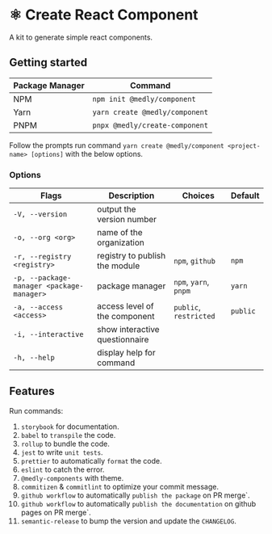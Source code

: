 # ⚛️ Create React Component

A kit to generate simple react components.

## Getting started

| Package Manager | Command                        |
| --------------- | ------------------------------ |
| NPM             | `npm init @medly/component`    |
| Yarn            | `yarn create @medly/component` |
| PNPM            | `pnpx @medly/create-component` |

Follow the prompts run command `yarn create @medly/component <project-name> [options]` with the below options.

### Options

| Flags                                     | Description                    | Choices                | Default  |
| ----------------------------------------- | ------------------------------ | ---------------------- | -------- |
| `-V, --version`                           | output the version number      |                        |          |
| `-o, --org <org>`                         | name of the organization       |                        |          |
| `-r, --registry <registry>`               | registry to publish the module | `npm`, `github`        | `npm`    |
| `-p, --package-manager <package-manager>` | package manager                | `npm`, `yarn`, `pnpm`  | `yarn`   |
| `-a, --access <access>`                   | access level of the component  | `public`, `restricted` | `public` |
| `-i, --interactive`                       | show interactive questionnaire |                        |          |
| `-h, --help`                              | display help for command       |                        |          |

## Features

Run commands:

1. `storybook` for documentation.
2. `babel` to `transpile` the code.
3. `rollup` to bundle the code.
4. `jest` to write `unit tests`.
5. `prettier` to automatically `format` the code.
6. `eslint` to catch the error.
7. `@medly-components` with theme.
8. `commitizen` & `commitlint` to optimize your commit message.
9. `github workflow` to automatically `publish the package` on PR merge`.
10. `github workflow` to automatically `publish the documentation` on github pages on PR merge`.
11. `semantic-release` to bump the version and update the `CHANGELOG`.
